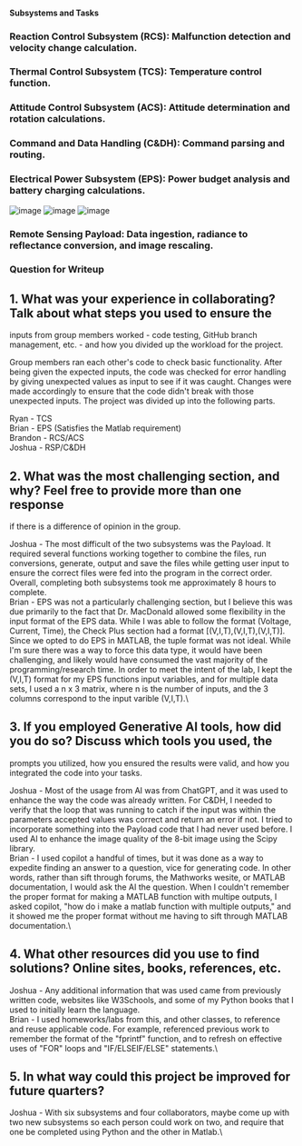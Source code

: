 #### Subsystems and Tasks
### Reaction Control Subsystem (RCS): Malfunction detection and velocity change calculation.
### Thermal Control Subsystem (TCS): Temperature control function.
### Attitude Control Subsystem (ACS): Attitude determination and rotation calculations.
### Command and Data Handling (C&DH): Command parsing and routing.
### Electrical Power Subsystem (EPS): Power budget analysis and battery charging calculations.
![image](https://github.com/user-attachments/assets/a82463d3-7263-4f31-b5e1-fb4170af9db2)
![image](https://github.com/user-attachments/assets/c588f7e0-b2a8-4d0b-84d2-b1c71cd26fd3)
![image](https://github.com/user-attachments/assets/1d9887b7-3231-43b6-b6ae-54c8dd933309)
### Remote Sensing Payload: Data ingestion, radiance to reflectance conversion, and image rescaling.


### Question for Writeup

## 1. What was your experience in collaborating? Talk about what steps you used to ensure the
inputs from group members worked - code testing, GitHub branch management, etc. - and
how you divided up the workload for the project.

Group members ran each other's code to check basic functionality. After being given the expected inputs, the code was checked for error handling by giving unexpected values as input to see if it was caught. Changes were made accordingly to ensure that the code didn't break with those unexpected inputs. The project was divided up into the following parts.

Ryan - TCS\
Brian - EPS (Satisfies the Matlab requirement)\
Brandon - RCS/ACS\
Joshua - RSP/C&DH


## 2. What was the most challenging section, and why? Feel free to provide more than one response
if there is a difference of opinion in the group.

Joshua - The most difficult of the two subsystems was the Payload. It required several functions working together to combine the files, run conversions, generate, output and save the files while getting user input to ensure the correct files were fed into the program in the correct order. Overall, completing both subsystems took me approximately 8 hours to complete.\
Brian - EPS was not a particularly challenging section, but I believe this was due primarily to the fact that Dr. MacDonald allowed some flexibility in the input format of the EPS data.  While I was able to follow the format (Voltage, Current, Time), the Check Plus section had a format [(V,I,T),(V,I,T),(V,I,T)].  Since we opted to do EPS in MATLAB, the tuple format was not ideal.  While I'm sure there was a way to force this data type, it would have been challenging, and likely would have consumed the vast majority of the programming/research time.  In order to meet the intent of the lab, I kept the (V,I,T) format for my EPS functions input variables, and for multiple data sets, I used a n x 3 matrix, where n is the number of inputs, and the 3 columns correspond to the input varible (V,I,T).\


## 3. If you employed Generative AI tools, how did you do so? Discuss which tools you used, the
prompts you utilized, how you ensured the results were valid, and how you integrated the code
into your tasks.

Joshua - Most of the usage from AI was from ChatGPT, and it was used to enhance the way the code was already written. For C&DH, I needed to verify that the loop that was running to catch if the input was within the parameters accepted values was correct and return an error if not. I tried to incorporate something into the Payload code that I had never used before. I used AI to enhance the image quality of the 8-bit image using the Scipy library.\
Brian - I used copilot a handful of times, but it was done as a way to expedite finding an answer to a question, vice for generating code.  In other words, rather than sift through forums, the Mathworks wesite, or MATLAB documentation, I would ask the AI the question.  When I couldn't remember the proper format for making a MATLAB function with multipe outputs, I asked copilot, "how do i make a matlab function with multiple outputs," and it showed me the proper format without me having to sift through MATLAB documentation.\


## 4. What other resources did you use to find solutions? Online sites, books, references, etc.

Joshua - Any additional information that was used came from previously written code, websites like W3Schools, and some of my Python books that I used to initially learn the language.\
Brian - I used homeworks/labs from this, and other classes, to reference and reuse applicable code.  For example, referenced previous work to remember the format of the "fprintf" function, and to refresh on effective uses of "FOR" loops and "IF/ELSEIF/ELSE" statements.\


## 5. In what way could this project be improved for future quarters?

  Joshua - With six subsystems and four collaborators, maybe come up with two new subsystems so each person could work on two, and require that one be completed using Python and the other in Matlab.\
















